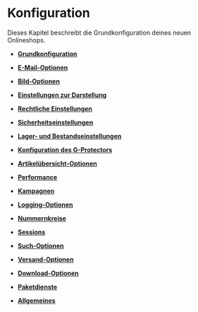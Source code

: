 # Konfiguration 

Dieses Kapitel beschreibt die Grundkonfiguration deines neuen Onlineshops.

-   **[Grundkonfiguration](4_1_Grundkonfiguration.md)**  

-   **[E-Mail-Optionen](4_2_E_Mail_Optionen.md)**  

-   **[Bild-Optionen](4_3_Bild_Optionen.md)**  

-   **[Einstellungen zur Darstellung](4_4_Einstellungen_zur_Darstellung.md)**  

-   **[Rechtliche Einstellungen](4_5_Rechtliche_Einstellung.md)**  

-   **[Sicherheitseinstellungen](4_6_Sicherheitseinstellungen.md)**  

-   **[Lager- und Bestandseinstellungen](4_7_Lager_und_Bestandseinstellungen.md)**  

-   **[Konfiguration des G-Protectors](4_8_Konfiguration_des_G_Protectors.md)**  

-   **[Artikelübersicht-Optionen](4_9_Artikeluebersicht_Optionen.md)**  

-   **[Performance](4_11_GZip_Kompression.md)**  

-   **[Kampagnen](4_12_Kampagnen.md)**  

-   **[Logging-Optionen](4_13_Logging_Optionen.md)**  

-   **[Nummernkreise](4_14_Nummernkreise.md)**  

-   **[Sessions](4_15_Sessions.md)**  

-   **[Such-Optionen](4_16_Such_Optionen.md)**  

-   **[Versand-Optionen](4_17_Versand_Optionen.md)**  

-   **[Download-Optionen](4_18_Download_Optionen.md)**  

-   **[Paketdienste](4_19_Paketversender.md)**  

-   **[Allgemeines](4_20_Allgemeines.md)**  


